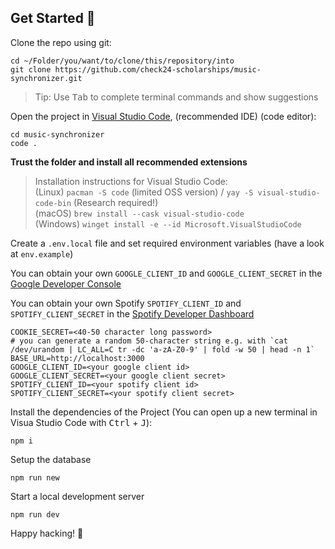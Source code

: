 ## Get Started 💨

Clone the repo using git:

```console
cd ~/Folder/you/want/to/clone/this/repository/into
git clone https://github.com/check24-scholarships/music-synchronizer.git
```

> Tip: Use <kbd>Tab</kbd> to complete terminal commands and show suggestions

Open the project in [Visual Studio Code](https://code.visualstudio.com/), (recommended IDE) (code editor):

```console
cd music-synchronizer
code .
```

**Trust the folder and install all recommended extensions**

> Installation instructions for Visual Studio Code:  
> (Linux) `pacman -S code` (limited OSS version) / `yay -S visual-studio-code-bin` (Research required!)  
> (macOS) `brew install --cask visual-studio-code`  
> (Windows) `winget install -e --id Microsoft.VisualStudioCode`

Create a `.env.local` file and set required environment variables (have a look at `env.example`)

You can obtain your own `GOOGLE_CLIENT_ID` and `GOOGLE_CLIENT_SECRET` in the [Google Developer Console](https://console.cloud.google.com/apis/dashboard)

You can obtain your own Spotify `SPOTIFY_CLIENT_ID` and `SPOTIFY_CLIENT_SECRET` in the [Spotify Developer Dashboard](https://developer.spotify.com/dashboard/)

```dotenv
COOKIE_SECRET=<40-50 character long password>
# you can generate a random 50-character string e.g. with `cat /dev/urandom | LC_ALL=C tr -dc 'a-zA-Z0-9' | fold -w 50 | head -n 1`
BASE_URL=http://localhost:3000
GOOGLE_CLIENT_ID=<your google client id>
GOOGLE_CLIENT_SECRET=<your google client secret>
SPOTIFY_CLIENT_ID=<your spotify client id>
SPOTIFY_CLIENT_SECRET=<your spotify client secret>
```

Install the dependencies of the Project (You can open up a new terminal in Visua Studio Code with <kbd>Ctrl</kbd> + <kbd>J</kbd>):

```console
npm i
```

Setup the database

```console
npm run new
```

Start a local development server

```console
npm run dev
```

Happy hacking! 🥳
